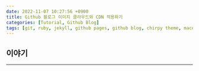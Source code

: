 ```yaml
---
date: 2022-11-07 10:27:56 +0900
title: Github 블로그 이미지 클라우드와 CDN 적용하기
categories: [Tutorial, Github Blog]
tags: [git, ruby, jekyll, github pages, github blog, chirpy theme, macos, google drive, onedrive] ## Only lowercase
---
```


## 이야기
---
